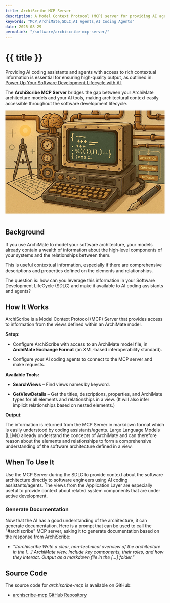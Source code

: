 ```yaml
---
title: ArchiScribe MCP Server
description: A Model Context Protocol (MCP) server for providing AI agents with access to information in an ArchiMate model.
keywords: "MCP,ArchiMate,SDLC,AI Agents,AI Coding Agents"
date: 2025-08-29
permalink: "/software/archiscribe-mcp-server/"
---
```


# {{ title }} 

Providing AI coding assistants and agents with access to rich contextual information is essential for ensuring high-quality output, as outlined in: [Power Up Your Software Development Lifecycle with AI](/software/power-up-your-sdlc-with-ai/). 

The **ArchiScribe MCP Server** bridges the gap between your ArchiMate architecture models and your AI tools, making architectural context easily accessible throughout the software development lifecycle.

<img src="/content-software/images/archiscribe.webp" alt="ArchiScribe MCP" class="article-image-primary" style="max-width: 100%; margin-bottom: 1em; float:none; padding:0;" />

<div id="toc" class="table-of-contents"></div>

## Background

If you use ArchiMate to model your software architecture, your models already contain a wealth of information about the high‑level components of your systems and the relationships between them.

This is useful contextual information, especially if there are comprehensive descriptions and properties defined on the elements and relationships. 

The question is: how can you leverage this information in your Software Development LifeCycle (SDLC) and make it available to AI coding assistants and agents?

## How It Works
ArchiScribe is a Model Context Protocol (MCP) Server that provides access to information from the views defined within an ArchiMate model. 

**Setup:**

* Configure ArchiScribe with access to an ArchiMate model file, in **ArchiMate Exchange Format** (an XML‑based interoperability standard).

* Configure your AI coding agents to connect to the MCP server and make requests.

**Available Tools:**

* **SearchViews** – Find views names by keyword.

* **GetViewDetails** – Get the titles, descriptions, properties, and ArchiMate types for all elements and relationships in a view. (It will also infer implicit relationships based on nested elements.)

**Output**:

The information is returned from the MCP Server in markdown format which is easily understood by coding assistants/agents. Large Language Models (LLMs) already understand the concepts of ArchiMate and can therefore reason about the elements and relationships to form a comprehensive understanding of the software architecture defined in a view.

## When To Use It
Use the MCP Server during the SDLC to provide context about the software architecture directly to software engineers using AI coding assistants/agents. The views from the Application Layer are especially useful to provide context about related system components that are under active development. 

### Generate Documentation
Now that the AI has a good understanding of the architecture, it can generate documentation. Here is a prompt that can be used to call the "#archiscribe" MCP server, asking it to generate documentation based on the response from ArchiScribe:

* *"#archiscribe Write a clear, non-technical overview of the architecture in the \[...\] ArchiMate view. Include key components, their roles, and how they interact. Output as a markdown file in the \[...\] folder."*

## Source Code

The source code for *archiscribe-mcp* is available on GitHub:

- [archiscribe-mcp GitHub Repository](https://github.com/dclnbrght/archiscribe-mcp)

<div id="comments" class="comments"></div>